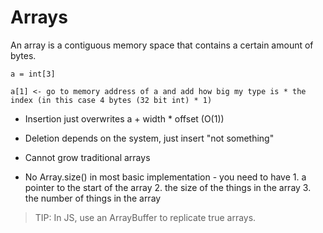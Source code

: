 # Arrays

An array is a contiguous memory space that contains a certain amount of bytes.

```
a = int[3]

a[1] <- go to memory address of a and add how big my type is * the index (in this case 4 bytes (32 bit int) * 1)
```

- Insertion just overwrites a + width \* offset (O(1))

- Deletion depends on the system, just insert "not something"

- Cannot grow traditional arrays

- No Array.size() in most basic implementation - you need to have 1. a pointer to the start of the array 2. the size of the things in the array 3. the number of things in the array

> TIP: In JS, use an ArrayBuffer to replicate true arrays.
